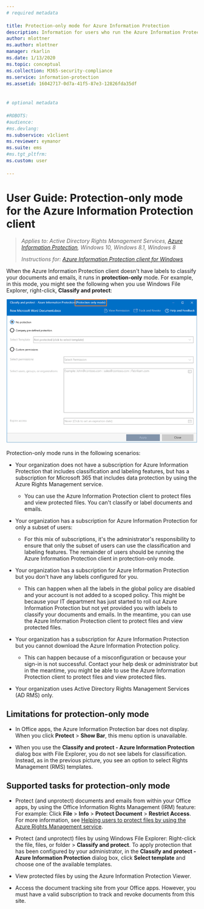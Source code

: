 ```yaml
---
# required metadata

title: Protection-only mode for Azure Information Protection
description: Information for users who run the Azure Information Protection client in protection-only mode. 
author: mlottner
ms.author: mlottner
manager: rkarlin
ms.date: 1/13/2020
ms.topic: conceptual
ms.collection: M365-security-compliance
ms.service: information-protection
ms.assetid: 16042717-0d7a-41f5-87e3-12826fda35df


# optional metadata

#ROBOTS:
#audience:
#ms.devlang:
ms.subservice: v1client
ms.reviewer: eymanor
ms.suite: ems
#ms.tgt_pltfrm:
ms.custom: user

---
```


# User Guide: Protection-only mode for the Azure Information Protection client

>*Applies to: Active Directory Rights Management Services, [Azure Information Protection](https://azure.microsoft.com/pricing/details/information-protection), Windows 10, Windows 8.1, Windows 8*
>
> *Instructions for: [Azure Information Protection client for Windows](../faqs.md#whats-the-difference-between-the-azure-information-protection-classic-and-unified-labeling-clients)*

When the Azure Information Protection client doesn't have labels to classify your documents and emails, it runs in **protection-only** mode. For example, in this mode, you might see the following when you use Windows File Explorer, right-click, **Classify and protect**:

![Protection-only mode](../media/protection-only-mode.png)

Protection-only mode runs in the following scenarios:

- Your organization does not have a subscription for Azure Information Protection that includes classification and labeling features, but has a subscription for Microsoft 365 that includes data protection by using the Azure Rights Management service. 
    
    - You can use the Azure Information Protection client to protect files and view protected files. You can't classify or label documents and emails.

- Your organization has a subscription for Azure Information Protection for only a subset of users:
    
    - For this mix of subscriptions, it's the administrator's responsibility to ensure that only the subset of users can use the classification and labeling features. The remainder of users should be running the Azure Information Protection client in protection-only mode. 

- Your organization has a subscription for Azure Information Protection but you don't have any labels configured for you.
    
    - This can happen when all the labels in the global policy are disabled and your account is not added to a scoped policy. This might be because your IT department has just started to roll out Azure Information Protection but not yet provided you with labels to classify your documents and emails. In the meantime, you can use the Azure Information Protection client to protect files and view protected files.

- Your organization has a subscription for Azure Information Protection but you cannot download the Azure Information Protection policy. 
    
    - This can happen because of a misconfiguration or because your sign-in is not successful. Contact your help desk or administrator but in the meantime, you might be able to use the Azure Information Protection client to protect files and view protected files.

- Your organization uses Active Directory Rights Management Services (AD RMS) only. 


## Limitations for protection-only mode

- In Office apps, the Azure Information Protection bar does not display. When you click **Protect** > **Show Bar**, this menu option is unavailable.

- When you use the **Classify and protect - Azure Information Protection** dialog box with File Explorer, you do not see labels for classification. Instead, as in the previous picture, you see an option to select Rights Management (RMS) templates. 

## Supported tasks for protection-only mode

- Protect (and unprotect) documents and emails from within your Office apps, by using the Office Information Rights Management (IRM) feature: For example: Click **File** > **Info** > **Protect Document** > **Restrict Access**. For more information, see [Helping users to protect files by using the Azure Rights Management service](../help-users.md).

- Protect (and unprotect) files by using Windows File Explorer: Right-click the file, files, or folder > **Classify and protect**. To apply protection that has been configured by your administrator, in the **Classify and protect - Azure Information Protection** dialog box, click **Select template** and choose one of the available templates.

- View protected files by using the Azure Information Protection Viewer.

- Access the document tracking site from your Office apps. However, you must have a valid subscription to track and revoke documents from this site.
  
